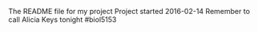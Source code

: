 The README file for my project
Project started 2016-02-14
Remember to call Alicia Keys tonight
#biol5153
